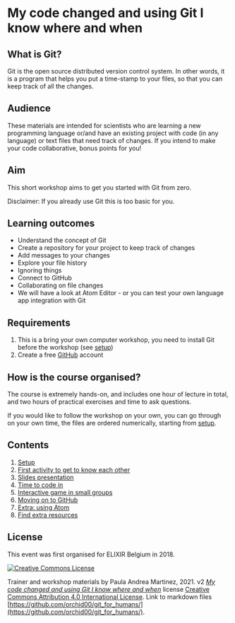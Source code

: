 # My code changed and using Git I know where and when

## What is Git?

Git is the open source distributed version control system. In other words, it is a program that helps you put a time-stamp to your files, so that you can keep track of all the changes.

## Audience

These materials are intended for scientists who are learning a new programming language or/and have an existing project with code (in any language) or text files that need track of changes. If you intend to make your code collaborative, bonus points for you!

## Aim

This short workshop aims to get you started with Git from zero. 

Disclaimer: If you already use Git this is too basic for you.

## Learning outcomes

- Understand the concept of Git
- Create a repository for your project to keep track of changes
- Add messages to your changes
- Explore your file history
- Ignoring things
- Connect to GitHub
- Collaborating on file changes
- We will have a look at Atom Editor - or you can test your own language app integration with Git

## Requirements

1. This is a bring your own computer workshop, you need to install Git before the workshop (see [setup](./000_setup.md))
2. Create a free [GitHub](https://github.com/) account

## How is the course organised?

The course is extremely hands-on, and includes one hour of lecture in total, and two hours of practical exercises and time to ask questions.

If you would like to follow the workshop on your own, you can go through on your own time, the files are ordered numerically, starting from [setup](./000_setup.md).

## Contents

1. [Setup](./000_setup.md)
1. [First activity to get to know each other](./001_activity.html)
1. [Slides presentation](./002_presentation.md)
1. [Time to code in](./003_live_coding.md) 
1. [Interactive game in small groups](./004_interactive_game.html)
1. [Moving on to GitHub](./005_github.html)
1. [Extra: using Atom](./006_atom.html)
1. [Find extra resources](./007_resources.html) 


## License
This event was first organised for ELIXIR Belgium in 2018.

[![Creative Commons License](https://i.creativecommons.org/l/by/4.0/88x31.png)](http://creativecommons.org/licenses/by/4.0/)

 Trainer and workshop materials by Paula Andrea Martinez, 2021. v2 *[My code changed and using Git I know where and when](https://orchid00.github.io/git_for_humans/)* license [Creative Commons Attribution 4.0 International License](http://creativecommons.org/licenses/by/4.0/). Link to markdown files [https://github.com/orchid00/git_for_humans/](https://github.com/orchid00/git_for_humans/). 


